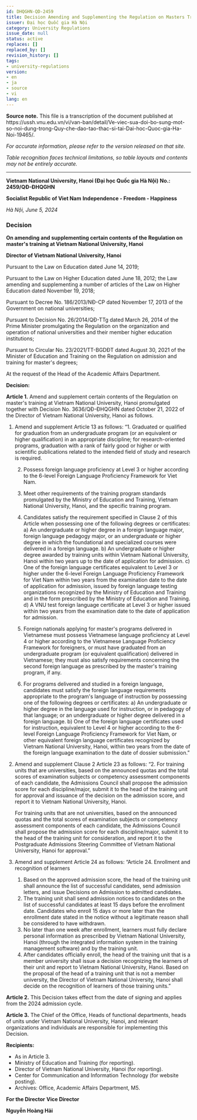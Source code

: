 ```yaml
---
id: DHQGHN-QD-2459
title: Decision Amending and Supplementing the Regulation on Masters Training
issuer: Đại học Quốc gia Hà Nội
category: University Regulations
issue_date: null
status: active
replaces: []
replaced_by: []
revision_history: []
tags:
- university-regulations
version:
- en
- ja
- source
- vi
lang: en
---
```

<div class="source-note" role="note" aria-label="Source note">
  <p><strong>Source note.</strong> This file is a transcription of the document published at https://ussh.vnu.edu.vn/vi/van-ban/detail/Ve-viec-sua-doi-bo-sung-mot-so-noi-dung-trong-Quy-che-dao-tao-thac-si-tai-Dai-hoc-Quoc-gia-Ha-Noi-19465/.</p>
  <p><em>For accurate information, please refer to the version released on that site.</em></p>
  <p><em>Table recognition faces technical limitations, so table layouts and contents may not be entirely accurate.</em></p>
</div>

---

**Vietnam National University, Hanoi (Đại học Quốc gia Hà Nội)**
**No.: 2459/QĐ-ĐHQGHN**

**Socialist Republic of Viet Nam**
**Independence - Freedom - Happiness**

*Hà Nội, June 5, 2024*

### Decision
**On amending and supplementing certain contents of the Regulation on master's training at Vietnam National University, Hanoi**

**Director of Vietnam National University, Hanoi**

Pursuant to the Law on Education dated June 14, 2019;

Pursuant to the Law on Higher Education dated June 18, 2012; the Law amending and supplementing a number of articles of the Law on Higher Education dated November 19, 2018;

Pursuant to Decree No. 186/2013/NĐ-CP dated November 17, 2013 of the Government on national universities;

Pursuant to Decision No. 26/2014/QĐ-TTg dated March 26, 2014 of the Prime Minister promulgating the Regulation on the organization and operation of national universities and their member higher education institutions;

Pursuant to Circular No. 23/2021/TT-BGDĐT dated August 30, 2021 of the Minister of Education and Training on the Regulation on admission and training for master's degrees;

At the request of the Head of the Academic Affairs Department.

**Decision:**

**Article 1.** Amend and supplement certain contents of the Regulation on master's training at Vietnam National University, Hanoi promulgated together with Decision No. 3636/QĐ-ĐHQGHN dated October 21, 2022 of the Director of Vietnam National University, Hanoi as follows.

1. Amend and supplement Article 13 as follows:
    “1. Graduated or qualified for graduation from an undergraduate program (or an equivalent or higher qualification) in an appropriate discipline; for research-oriented programs, graduation with a rank of fairly good or higher or with scientific publications related to the intended field of study and research is required.

    2. Possess foreign language proficiency at Level 3 or higher according to the 6-level Foreign Language Proficiency Framework for Viet Nam.

    3. Meet other requirements of the training program standards promulgated by the Ministry of Education and Training, Vietnam National University, Hanoi, and the specific training program.

    4. Candidates satisfy the requirement specified in Clause 2 of this Article when possessing one of the following degrees or certificates:
    a) An undergraduate or higher degree in a foreign language major, foreign language pedagogy major, or an undergraduate or higher degree in which the foundational and specialized courses were delivered in a foreign language.
    b) An undergraduate or higher degree awarded by training units within Vietnam National University, Hanoi within two years up to the date of application for admission.
    c) One of the foreign language certificates equivalent to Level 3 or higher under the 6-level Foreign Language Proficiency Framework for Viet Nam within two years from the examination date to the date of application for admission, issued by foreign language testing organizations recognized by the Ministry of Education and Training and in the form prescribed by the Ministry of Education and Training.
    d) A VNU test foreign language certificate at Level 3 or higher issued within two years from the examination date to the date of application for admission.

    5. Foreign nationals applying for master's programs delivered in Vietnamese must possess Vietnamese language proficiency at Level 4 or higher according to the Vietnamese Language Proficiency Framework for foreigners, or must have graduated from an undergraduate program (or equivalent qualification) delivered in Vietnamese; they must also satisfy requirements concerning the second foreign language as prescribed by the master's training program, if any.

    6. For programs delivered and studied in a foreign language, candidates must satisfy the foreign language requirements appropriate to the program's language of instruction by possessing one of the following degrees or certificates:
    a) An undergraduate or higher degree in the language used for instruction, or in pedagogy of that language; or an undergraduate or higher degree delivered in a foreign language.
    b) One of the foreign language certificates used for instruction, equivalent to Level 4 or higher according to the 6-level Foreign Language Proficiency Framework for Viet Nam, or other equivalent foreign language certificates recognized by Vietnam National University, Hanoi, within two years from the date of the foreign language examination to the date of dossier submission.”

2. Amend and supplement Clause 2 Article 23 as follows:
    “2. For training units that are universities, based on the announced quotas and the total scores of examination subjects or competency assessment components of each candidate, the Admissions Council shall propose the admission score for each discipline/major, submit it to the head of the training unit for approval and issuance of the decision on the admission score, and report it to Vietnam National University, Hanoi.

    For training units that are not universities, based on the announced quotas and the total scores of examination subjects or competency assessment components of each candidate, the Admissions Council shall propose the admission score for each discipline/major, submit it to the head of the training unit for consideration, and report it to the Postgraduate Admissions Steering Committee of Vietnam National University, Hanoi for approval.”

3. Amend and supplement Article 24 as follows:
    “Article 24. Enrollment and recognition of learners
    1. Based on the approved admission score, the head of the training unit shall announce the list of successful candidates, send admission letters, and issue Decisions on Admission to admitted candidates.
    2. The training unit shall send admission notices to candidates on the list of successful candidates at least 15 days before the enrollment date. Candidates who enroll 15 days or more later than the enrollment date stated in the notice without a legitimate reason shall be considered to have withdrawn.
    3. No later than one week after enrollment, learners must fully declare personal information as prescribed by Vietnam National University, Hanoi (through the integrated information system in the training management software) and by the training unit.
    4. After candidates officially enroll, the head of the training unit that is a member university shall issue a decision recognizing the learners of their unit and report to Vietnam National University, Hanoi. Based on the proposal of the head of a training unit that is not a member university, the Director of Vietnam National University, Hanoi shall decide on the recognition of learners of those training units.”

**Article 2.** This Decision takes effect from the date of signing and applies from the 2024 admission cycle.

**Article 3.** The Chief of the Office, Heads of functional departments, heads of units under Vietnam National University, Hanoi, and relevant organizations and individuals are responsible for implementing this Decision.

**Recipients:**
- As in Article 3.
- Ministry of Education and Training (for reporting).
- Director of Vietnam National University, Hanoi (for reporting).
- Center for Communication and Information Technology (for website posting).
- Archives: Office, Academic Affairs Department, M5.

**For the Director**
**Vice Director**

**Nguyễn Hoàng Hải**
